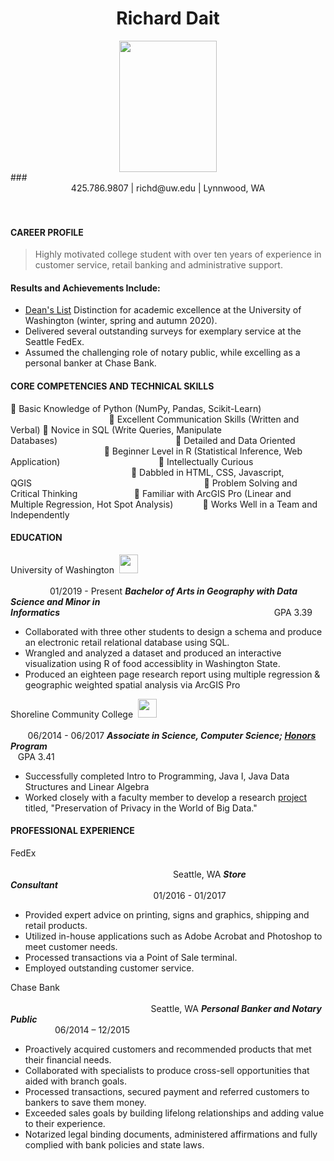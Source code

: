 # <center> Richard Dait </center>
<center><img src="https://lh3.googleusercontent.com/Jwa8E2Ha6E5St9h_JOsntdAvlQqKtnhCbek05x7YK1l9ZQ4lQBLOI6FE-DYcuuVGvYEp6kg0esjhZOEDEyoXS2n4oYXEik9dwuBhPgQ1Odx_7ssuk8I7bnnIPknBvGvec_v26t1lH-24TgcCV3Rhzk_9w2v67qWMN27cahdkuGCbX5cMYHVp2N6DXluGM4eB2QiwNyLVU2beGhqSHdIqkTZTFvpuK-lkA3I5TMQ_zDHZsudbDQU0LoirD06qifMzti8E1G7n1r_uwHUjBMVRcjUQWIaRcs_bU1Cs080T6byl-EP4tyLi2BTjq7fjX-Yo7iDTk7RVg1JmJ_3s4UopBTmp95siEtNZSxtg3UZcR3jlPUGxPYiaGTMANL6pbyq9uGML22hOPagTvy8UdcNgoOHdcqo_heBsJtRXwHYOTdBhaMFBAC9QxIkk1X7drB9-rSo3woLjxUPPXY3C2ckhoOzbUoZusPaB0bWWKX4rMiJWJY-OKMdIoIkJ8YOiFXX8a3kgYFQpiG7Wm_dRqF-uQ6nOjQIrbhIzW9O_8aGBxSMlg4i2rfzgjJWfi4Iktq6SCoxe_2uqWfG5j5r7Ct2679Cgbl318owuivbYRbLaatuJa3KAQBBeDnI5HVSk8cjvB5-0WPkajhadcsF6h-EscwXaeViy-XMWwTWB6kjE33DW9aozlC_pg3gIUKA=w682-h909-no?authuser=0" width="156" height="210" ></center>
### <center> 425.786.9807 | richd@uw.edu | Lynnwood, WA </center>
<br>
<br>
<h4> CAREER PROFILE </h4>

> Highly motivated college student with over ten years of experience in customer service, retail banking and administrative support.

#### Results and Achievements Include:
- [Dean's List](https://registrar.washington.edu/students/quarterly-deans-list/seattle-recipients/) Distinction for academic excellence at the University of Washington (winter, spring and autumn 2020).
- Delivered several outstanding surveys for exemplary service at the Seattle FedEx.
- Assumed the challenging role of notary public, while excelling as a personal banker at Chase Bank.

#### CORE COMPETENCIES AND TECHNICAL SKILLS
 Basic Knowledge of Python (NumPy, Pandas, Scikit-Learn) &nbsp;&nbsp;&nbsp;&nbsp;&nbsp;&nbsp;&nbsp;&nbsp;&nbsp;&nbsp;&nbsp;&nbsp;&nbsp;&nbsp;&nbsp;&nbsp;&nbsp;&nbsp;&nbsp;&nbsp;&nbsp;&nbsp;&nbsp;&nbsp;&nbsp;&nbsp;&nbsp;&nbsp;&nbsp;&nbsp;&nbsp;&nbsp;&nbsp;&nbsp;&nbsp;&nbsp;&nbsp;&nbsp;&nbsp;&nbsp; Excellent Communication Skills (Written and Verbal)
 Novice in SQL (Write Queries, Manipulate Databases)&nbsp;&nbsp;&nbsp;&nbsp;&nbsp;&nbsp;&nbsp;&nbsp;&nbsp;&nbsp;&nbsp;&nbsp;&nbsp;&nbsp;&nbsp;&nbsp;&nbsp;&nbsp;&nbsp;&nbsp;&nbsp;&nbsp;&nbsp;&nbsp;&nbsp;&nbsp;&nbsp;&nbsp;&nbsp;&nbsp;&nbsp;&nbsp;&nbsp;&nbsp;&nbsp;&nbsp;&nbsp;&nbsp;&nbsp;&nbsp;&nbsp;&nbsp;&nbsp;&nbsp;&nbsp;&nbsp;&nbsp;&nbsp; Detailed and Data Oriented
&nbsp;&nbsp;&nbsp;&nbsp;&nbsp;&nbsp;&nbsp;&nbsp;&nbsp;&nbsp;&nbsp;&nbsp;&nbsp;&nbsp;&nbsp;&nbsp;&nbsp;&nbsp;&nbsp;&nbsp;&nbsp;&nbsp;&nbsp;&nbsp;&nbsp;&nbsp;&nbsp;&nbsp;&nbsp;&nbsp;&nbsp;&nbsp;&nbsp;&nbsp;&nbsp;&nbsp;&nbsp;
 Beginner Level in R (Statistical Inference, Web Application)&nbsp;&nbsp;&nbsp;&nbsp;&nbsp;&nbsp;&nbsp;&nbsp;&nbsp;&nbsp;&nbsp;&nbsp;&nbsp;&nbsp;&nbsp;&nbsp;&nbsp;&nbsp;&nbsp;&nbsp;&nbsp;&nbsp;&nbsp;&nbsp;&nbsp;&nbsp;&nbsp;&nbsp;&nbsp;&nbsp;&nbsp;&nbsp;&nbsp;&nbsp;&nbsp;&nbsp;&nbsp;&nbsp;&nbsp;&nbsp; Intellectually Curious &nbsp;&nbsp;&nbsp;&nbsp;&nbsp;&nbsp;&nbsp;&nbsp;&nbsp;&nbsp;&nbsp;&nbsp;&nbsp;&nbsp;&nbsp;&nbsp;&nbsp;&nbsp;&nbsp;&nbsp;&nbsp;&nbsp;&nbsp;&nbsp;&nbsp;&nbsp;&nbsp;&nbsp;&nbsp;&nbsp;&nbsp;&nbsp;&nbsp;&nbsp;&nbsp;&nbsp;&nbsp;&nbsp;&nbsp;&nbsp;&nbsp;&nbsp;&nbsp;&nbsp;&nbsp;&nbsp;&nbsp;&nbsp;
 Dabbled in HTML, CSS, Javascript, QGIS&nbsp;&nbsp;&nbsp;&nbsp;&nbsp;&nbsp;&nbsp;&nbsp;&nbsp;&nbsp;&nbsp;&nbsp;&nbsp;&nbsp;&nbsp;&nbsp;&nbsp;&nbsp;&nbsp;&nbsp;&nbsp;&nbsp;&nbsp;&nbsp;&nbsp;&nbsp;&nbsp;&nbsp;&nbsp;&nbsp;&nbsp;&nbsp;&nbsp;&nbsp;&nbsp;&nbsp;&nbsp;&nbsp;&nbsp;&nbsp;&nbsp;&nbsp;&nbsp;&nbsp;&nbsp;&nbsp;&nbsp;&nbsp;&nbsp;&nbsp;&nbsp;&nbsp;&nbsp;&nbsp;&nbsp;&nbsp;&nbsp;&nbsp;&nbsp;&nbsp;&nbsp;&nbsp;&nbsp;&nbsp;&nbsp;&nbsp;&nbsp;&nbsp;&nbsp;&nbsp; Problem Solving and Critical Thinking&nbsp;&nbsp;&nbsp;&nbsp;&nbsp;&nbsp;&nbsp;&nbsp;&nbsp;&nbsp;&nbsp;&nbsp;&nbsp;&nbsp;&nbsp;&nbsp;&nbsp;&nbsp;&nbsp;&nbsp;&nbsp;&nbsp;
   Familiar with ArcGIS Pro (Linear and Multiple Regression, Hot Spot Analysis)&nbsp;&nbsp;&nbsp;&nbsp;&nbsp;&nbsp;&nbsp;&nbsp;&nbsp;&nbsp;&nbsp;&nbsp; Works Well in a Team and Independently

  <h4> EDUCATION </h4>

  University of Washington &nbsp;<img src="https://lh3.googleusercontent.com/dfOo3Br8mGKfj6C7gRvOOdfQuxXhRlbSBElRl9urAGfR_ZY6ux8VvJ5knsiUZhXph7Y_5nzsq4iastjDFW_sRDcPPeoq4OyI-8on9k2tm3PFzxza-_WVkj-np6UZrd3b1G2kspEqHwZZM9Q4PhKNc2l9lPzJ9XUu-7K7SBFI_fjkrEqOmaT6CCw2MZl3zmqBDmip3rGLV0DxEZRRatGwUlHrri3BfRpeGTC2ciaXUWj7HDYglu8Lc0QLF993BSeIaH6fi8PMljOzZzj7eAFkwAZYBZgOm3IM5IqVgHlnzihFqxHXus29M4pt8-GWeGvxzrFfXw4JRqtokDT3jMpQ8_Af5EQJ9l9FRLWLzL8vO2JUAkOqUkPhVmgswfnXlySLAdcJ-D5BPUuFWXmNGzE0WYe2jNlhNN-Tt8j6QMBbxWuHN_ygMTX8gG-qvdGe1swCGU4UNxIpvqbeeINkj4DIt-vJhrXlsCfUHGpkQdKHchm7fErHFz_eSn5_3DJ7o3GWM3PYRXYwK7mSJ7EtlRbGRXtmgCilwIiqI0tPPQuNjJr8IiloBG158pQMr43Knf-qs3l-PzshABxJcJQg9435pzSsUGBnYaJ0LAvntnzLvgLUx86FXKX6f-xdpsnELzEC5BXLnx4G5fnaZI9U01c0f8tNTauG-zobhOKDum3ZNRotKhTZ5aW0Grj_j7qZRA=w1258-h943-no?authuser=2" width="30" height="30"> &nbsp;&nbsp;&nbsp;&nbsp;&nbsp;&nbsp;&nbsp;&nbsp;&nbsp;&nbsp;&nbsp;&nbsp;&nbsp;&nbsp;&nbsp;&nbsp;&nbsp;&nbsp;&nbsp;&nbsp;&nbsp;&nbsp;&nbsp;&nbsp;&nbsp;&nbsp;&nbsp;&nbsp;&nbsp;&nbsp;&nbsp;&nbsp;&nbsp;&nbsp;&nbsp;&nbsp;&nbsp;&nbsp;&nbsp;&nbsp;&nbsp;&nbsp;&nbsp;&nbsp;&nbsp;&nbsp;&nbsp;&nbsp;&nbsp;&nbsp;&nbsp;&nbsp;&nbsp;&nbsp;&nbsp;&nbsp;&nbsp;&nbsp;&nbsp;&nbsp;&nbsp;&nbsp;&nbsp;&nbsp;&nbsp;&nbsp;&nbsp;&nbsp;&nbsp;&nbsp;&nbsp;&nbsp;&nbsp;&nbsp;&nbsp;&nbsp;&nbsp;&nbsp;&nbsp;&nbsp;&nbsp;&nbsp;&nbsp;&nbsp;&nbsp;&nbsp;&nbsp;&nbsp;&nbsp;&nbsp;&nbsp;&nbsp;&nbsp;&nbsp;&nbsp;&nbsp;&nbsp;&nbsp;&nbsp;&nbsp;&nbsp;&nbsp;&nbsp;&nbsp;&nbsp;&nbsp;&nbsp;&nbsp;&nbsp;&nbsp;&nbsp;&nbsp;&nbsp;&nbsp;&nbsp;&nbsp;&nbsp;&nbsp;&nbsp;&nbsp;&nbsp;&nbsp;&nbsp;&nbsp;&nbsp;&nbsp;&nbsp;&nbsp;&nbsp;&nbsp;&nbsp;&nbsp;&nbsp;&nbsp;&nbsp;&nbsp;&nbsp;&nbsp;&nbsp;&nbsp;&nbsp;&nbsp;&nbsp;&nbsp;01/2019 - Present
  ***Bachelor of Arts in Geography with Data Science and Minor in Informatics***&nbsp;&nbsp;&nbsp;&nbsp;&nbsp;&nbsp;&nbsp;&nbsp;&nbsp;&nbsp;&nbsp;&nbsp;&nbsp;&nbsp;&nbsp;&nbsp;&nbsp;&nbsp;&nbsp;&nbsp;&nbsp;&nbsp;&nbsp;&nbsp;&nbsp;&nbsp;&nbsp;&nbsp;&nbsp;&nbsp;&nbsp;&nbsp;&nbsp;&nbsp;&nbsp;&nbsp;&nbsp;&nbsp;&nbsp;&nbsp;&nbsp;&nbsp;&nbsp;&nbsp;&nbsp;&nbsp;&nbsp;&nbsp;&nbsp;&nbsp;&nbsp;&nbsp;&nbsp;&nbsp;&nbsp;&nbsp;&nbsp;&nbsp;&nbsp;&nbsp;&nbsp;&nbsp;&nbsp;&nbsp;&nbsp;&nbsp;&nbsp;&nbsp;&nbsp;&nbsp;&nbsp;&nbsp;&nbsp;&nbsp;&nbsp;&nbsp;&nbsp;&nbsp;&nbsp;&nbsp;&nbsp;&nbsp;&nbsp;&nbsp;&nbsp;&nbsp;&nbsp;GPA 3.39
  - Collaborated with three other students to design a schema and produce an electronic retail relational database using SQL.
  - Wrangled and analyzed a dataset and produced an interactive visualization using R of food accessiblity in Washington State.
  - Produced an eighteen page research report using multiple regression & geographic weighted spatial analysis via ArcGIS Pro


Shoreline Community College&nbsp; <img src="https://lh3.googleusercontent.com/5-abx-bSNv8ylzMOkGXImTUsot3gHR_xlkMc6pbQDOcypycaRujIMffNU1_DF5dWrQ-C_N3d4aU2PG8-K7M2nWaSEnZzoYzEpqDofZrF1fQyNMtmKJuKFKeZ5LTkME7FQpbfZkmBN_whixBfKP-vOV9zqTsgo9XqxkLALNsBS5XlcRQGIWTkKrdgCuNS-JEADu91hSABMORAp2TQhWShVcAnGiHlDVfl6d4CeBfgRvtEP1OvqH75XZOhnHmak6Lk_8r3VmRe1s3HNDL3XWkySMLEz3ilQOi9KvGcGiG1sS34g3zFi9AgnijyJfpi5RdS-Wl8zlFAJnJ-f4GAams6CM2VzJfzrrgiGBJqZveaBdXH598gfTDhWjqvhTK7jqB63QY5iZq15PshRWD4NtzT9X6mLp4cSkZ4Yhtbl_y460jcKiBR-ausKxe27gTQ8VnkVIHWs9t3Mvn1EJyeK10sFbsWi4FIHetioOjHAr9V2Wmj-Dj0eJU6vfMzCU8JWQzP_w5kokpSAPQn_8Sxs1-hmvmFNJpgwdtj7fFsds7Pn-3YofzTV20Bf2LMcfk0aWjo8mm8QA3P_AlwjNxl4v9AK2gzRFaMnuuW7aqMEYGzGF5gNDxckPDnq57KcnCTVQxCx3K-7q4CDhb3fsg5laTrYhAoJDg3Q2kqdfIqbscJmOdzG-NLvU0Bl3ESZRGG=w1677-h943-no?authuser=2" width="30" height="30"> &nbsp;&nbsp;&nbsp;&nbsp;&nbsp;&nbsp;&nbsp;&nbsp;&nbsp;&nbsp;&nbsp;&nbsp;&nbsp;&nbsp;&nbsp;&nbsp;&nbsp;&nbsp;&nbsp;&nbsp;&nbsp;&nbsp;&nbsp;&nbsp;&nbsp;&nbsp;&nbsp;&nbsp;&nbsp;&nbsp;&nbsp;&nbsp;&nbsp;&nbsp;&nbsp;&nbsp;&nbsp;&nbsp;&nbsp;&nbsp;&nbsp;&nbsp;&nbsp;&nbsp;&nbsp;&nbsp;&nbsp;&nbsp;&nbsp;&nbsp;&nbsp;&nbsp;&nbsp;&nbsp;&nbsp;&nbsp;&nbsp;&nbsp;&nbsp;&nbsp;&nbsp;&nbsp;&nbsp;&nbsp;&nbsp;&nbsp;&nbsp;&nbsp;&nbsp;&nbsp;&nbsp;&nbsp;&nbsp;&nbsp;&nbsp;&nbsp;&nbsp;&nbsp;&nbsp;&nbsp;&nbsp;&nbsp;&nbsp;&nbsp;&nbsp;&nbsp;&nbsp;&nbsp;&nbsp;&nbsp;&nbsp;&nbsp;&nbsp;&nbsp;&nbsp;&nbsp;&nbsp;&nbsp;&nbsp;&nbsp;&nbsp;&nbsp;&nbsp;&nbsp;&nbsp;&nbsp;&nbsp;&nbsp;&nbsp;&nbsp;&nbsp;&nbsp;&nbsp;&nbsp;&nbsp;&nbsp;&nbsp;&nbsp;&nbsp;&nbsp;&nbsp;&nbsp;&nbsp;&nbsp;&nbsp;&nbsp;&nbsp;&nbsp;&nbsp;&nbsp;&nbsp;&nbsp;&nbsp;&nbsp;&nbsp;06/2014 - 06/2017
  ***Associate in Science, Computer Science; [Honors](https://www.shoreline.edu/honors/default.aspx) Program***&nbsp;&nbsp;&nbsp;&nbsp;&nbsp;&nbsp;&nbsp;&nbsp;&nbsp;&nbsp;&nbsp;&nbsp;&nbsp;&nbsp;&nbsp;&nbsp;&nbsp;&nbsp;&nbsp;&nbsp;&nbsp;&nbsp;&nbsp;&nbsp;&nbsp;&nbsp;&nbsp;&nbsp;&nbsp;&nbsp;&nbsp;&nbsp;&nbsp;&nbsp;&nbsp;&nbsp;&nbsp;&nbsp;&nbsp;&nbsp;&nbsp;&nbsp;&nbsp;&nbsp;&nbsp;&nbsp;&nbsp;&nbsp;&nbsp;&nbsp;&nbsp;&nbsp;&nbsp;&nbsp;&nbsp;&nbsp;&nbsp;&nbsp;&nbsp;&nbsp;&nbsp;&nbsp;&nbsp;&nbsp;&nbsp;&nbsp;&nbsp;&nbsp;&nbsp;&nbsp;&nbsp;&nbsp;&nbsp;&nbsp;&nbsp;&nbsp;&nbsp;&nbsp;&nbsp;&nbsp;&nbsp;&nbsp;&nbsp;&nbsp;&nbsp;&nbsp;&nbsp;&nbsp;&nbsp;&nbsp;&nbsp;&nbsp;&nbsp;&nbsp;&nbsp;&nbsp;&nbsp;&nbsp;&nbsp;&nbsp;&nbsp;&nbsp;&nbsp;&nbsp;&nbsp;&nbsp;&nbsp;&nbsp;&nbsp;&nbsp;&nbsp;&nbsp;&nbsp;&nbsp;&nbsp;&nbsp;GPA 3.41
  - Successfully completed Intro to Programming, Java I, Java Data Structures and Linear Algebra
  - Worked closely with a faculty member to develop a research [project](https://www.youtube.com/watch?v=S07sP91-2F8&list=PLC037B36DFEEFD4B6&index=26) titled, "Preservation of Privacy in the World of Big Data."

  <h4> PROFESSIONAL EXPERIENCE </h4>

  FedEx &nbsp;&nbsp;&nbsp;&nbsp;&nbsp;&nbsp;&nbsp;&nbsp;&nbsp;&nbsp;&nbsp;&nbsp;&nbsp;&nbsp;&nbsp;&nbsp;&nbsp;&nbsp;&nbsp;&nbsp;&nbsp;&nbsp;&nbsp;&nbsp;&nbsp;&nbsp;&nbsp;&nbsp;&nbsp;&nbsp;&nbsp;&nbsp;&nbsp;&nbsp;&nbsp;&nbsp;&nbsp;&nbsp;&nbsp;&nbsp;&nbsp;&nbsp;&nbsp;&nbsp;&nbsp;&nbsp;&nbsp;&nbsp;&nbsp;&nbsp;&nbsp;&nbsp;&nbsp;&nbsp;&nbsp;&nbsp;&nbsp;&nbsp;&nbsp;&nbsp;&nbsp;&nbsp;&nbsp;&nbsp;&nbsp;&nbsp;&nbsp;&nbsp;&nbsp;&nbsp;&nbsp;&nbsp;&nbsp;&nbsp;&nbsp;&nbsp;&nbsp;&nbsp;&nbsp;&nbsp;&nbsp;&nbsp;&nbsp;&nbsp;&nbsp;&nbsp;&nbsp;&nbsp;&nbsp;&nbsp;&nbsp;&nbsp;&nbsp;&nbsp;&nbsp;&nbsp;&nbsp;&nbsp;&nbsp;&nbsp;&nbsp;&nbsp;&nbsp;&nbsp;&nbsp;&nbsp;&nbsp;&nbsp;&nbsp;&nbsp;&nbsp;&nbsp;&nbsp;&nbsp;&nbsp;&nbsp;&nbsp;&nbsp;&nbsp;&nbsp;&nbsp;&nbsp;&nbsp;&nbsp;&nbsp;&nbsp;&nbsp;&nbsp;&nbsp;&nbsp;&nbsp;&nbsp;&nbsp;&nbsp;&nbsp;&nbsp;&nbsp;&nbsp;&nbsp;&nbsp;&nbsp;&nbsp;&nbsp;&nbsp;&nbsp;&nbsp;&nbsp;&nbsp;&nbsp;&nbsp;&nbsp;&nbsp;&nbsp;&nbsp;&nbsp;&nbsp;&nbsp;&nbsp;&nbsp;&nbsp;&nbsp;&nbsp;&nbsp;&nbsp;&nbsp;&nbsp;&nbsp;&nbsp;&nbsp;&nbsp;&nbsp;&nbsp;&nbsp;&nbsp;&nbsp;&nbsp;&nbsp;&nbsp;&nbsp;&nbsp;&nbsp;&nbsp;&nbsp;&nbsp;&nbsp;&nbsp;&nbsp;&nbsp;&nbsp;&nbsp;&nbsp;&nbsp;&nbsp;&nbsp;Seattle, WA
  ***Store Consultant***&nbsp;&nbsp;&nbsp;&nbsp;&nbsp;&nbsp;&nbsp;&nbsp;&nbsp;&nbsp;&nbsp;&nbsp;&nbsp;&nbsp;&nbsp;&nbsp;&nbsp;&nbsp;&nbsp;&nbsp;&nbsp;&nbsp;&nbsp;&nbsp;&nbsp;&nbsp;&nbsp;&nbsp;&nbsp;&nbsp;&nbsp;&nbsp;&nbsp;&nbsp;&nbsp;&nbsp;&nbsp;&nbsp;&nbsp;&nbsp;&nbsp;&nbsp;&nbsp;&nbsp;&nbsp;&nbsp;&nbsp;&nbsp;&nbsp;&nbsp;&nbsp;&nbsp;&nbsp;&nbsp;&nbsp;&nbsp;&nbsp;&nbsp;&nbsp;&nbsp;&nbsp;&nbsp;&nbsp;&nbsp;&nbsp;&nbsp;&nbsp;&nbsp;&nbsp;&nbsp;&nbsp;&nbsp;&nbsp;&nbsp;&nbsp;&nbsp;&nbsp;&nbsp;&nbsp;&nbsp;&nbsp;&nbsp;&nbsp;&nbsp;&nbsp;&nbsp;&nbsp;&nbsp;&nbsp;&nbsp;&nbsp;&nbsp;&nbsp;&nbsp;&nbsp;&nbsp;&nbsp;&nbsp;&nbsp;&nbsp;&nbsp;&nbsp;&nbsp;&nbsp;&nbsp;&nbsp;&nbsp;&nbsp;&nbsp;&nbsp;&nbsp;&nbsp;&nbsp;&nbsp;&nbsp;&nbsp;&nbsp;&nbsp;&nbsp;&nbsp;&nbsp;&nbsp;&nbsp;&nbsp;&nbsp;&nbsp;&nbsp;&nbsp;&nbsp;&nbsp;&nbsp;&nbsp;&nbsp;&nbsp;&nbsp;&nbsp;&nbsp;&nbsp;&nbsp;&nbsp;&nbsp;&nbsp;&nbsp;&nbsp;&nbsp;&nbsp;&nbsp;&nbsp;&nbsp;&nbsp;&nbsp;&nbsp;&nbsp;&nbsp;&nbsp;&nbsp;&nbsp;&nbsp;&nbsp;&nbsp;&nbsp;&nbsp;&nbsp;&nbsp;&nbsp;&nbsp;01/2016 - 01/2017
  - Provided expert advice on printing, signs and graphics, shipping and retail products.
  - Utilized in-house applications such as Adobe Acrobat and Photoshop to meet customer needs.
  - Processed transactions via a Point of Sale terminal.
  - Employed outstanding customer service.

Chase Bank &nbsp;&nbsp;&nbsp;&nbsp;&nbsp;&nbsp;&nbsp;&nbsp;&nbsp;&nbsp;&nbsp;&nbsp;&nbsp;&nbsp;&nbsp;&nbsp;&nbsp;&nbsp;&nbsp;&nbsp;&nbsp;&nbsp;&nbsp;&nbsp;&nbsp;&nbsp;&nbsp;&nbsp;&nbsp;&nbsp;&nbsp;&nbsp;&nbsp;&nbsp;&nbsp;&nbsp;&nbsp;&nbsp;&nbsp;&nbsp;&nbsp;&nbsp;&nbsp;&nbsp;&nbsp;&nbsp;&nbsp;&nbsp;&nbsp;&nbsp;&nbsp;&nbsp;&nbsp;&nbsp;&nbsp;&nbsp;&nbsp;&nbsp;&nbsp;&nbsp;&nbsp;&nbsp;&nbsp;&nbsp;&nbsp;&nbsp;&nbsp;&nbsp;&nbsp;&nbsp;&nbsp;&nbsp;&nbsp;&nbsp;&nbsp;&nbsp;&nbsp;&nbsp;&nbsp;&nbsp;&nbsp;&nbsp;&nbsp;&nbsp;&nbsp;&nbsp;&nbsp;&nbsp;&nbsp;&nbsp;&nbsp;&nbsp;&nbsp;&nbsp;&nbsp;&nbsp;&nbsp;&nbsp;&nbsp;&nbsp;&nbsp;&nbsp;&nbsp;&nbsp;&nbsp;&nbsp;&nbsp;&nbsp;&nbsp;&nbsp;&nbsp;&nbsp;&nbsp;&nbsp;&nbsp;&nbsp;&nbsp;&nbsp;&nbsp;&nbsp;&nbsp;&nbsp;&nbsp;&nbsp;&nbsp;&nbsp;&nbsp;&nbsp;&nbsp;&nbsp;&nbsp;&nbsp;&nbsp;&nbsp;&nbsp;&nbsp;&nbsp;&nbsp;&nbsp;&nbsp;&nbsp;&nbsp;&nbsp;&nbsp;&nbsp;&nbsp;&nbsp;&nbsp;&nbsp;&nbsp;&nbsp;&nbsp;&nbsp;&nbsp;&nbsp;&nbsp;&nbsp;&nbsp;&nbsp;&nbsp;&nbsp;&nbsp;&nbsp;&nbsp;&nbsp;&nbsp;&nbsp;&nbsp;&nbsp;&nbsp;&nbsp;&nbsp;&nbsp;&nbsp;&nbsp;&nbsp;&nbsp;&nbsp;&nbsp;&nbsp;&nbsp;&nbsp;&nbsp;&nbsp;&nbsp;Seattle, WA
***Personal Banker and Notary Public***&nbsp;&nbsp;&nbsp;&nbsp;&nbsp;&nbsp;&nbsp;&nbsp;&nbsp;&nbsp;&nbsp;&nbsp;&nbsp;&nbsp;&nbsp;&nbsp;&nbsp;&nbsp;&nbsp;&nbsp;&nbsp;&nbsp;&nbsp;&nbsp;&nbsp;&nbsp;&nbsp;&nbsp;&nbsp;&nbsp;&nbsp;&nbsp;&nbsp;&nbsp;&nbsp;&nbsp;&nbsp;&nbsp;&nbsp;&nbsp;&nbsp;&nbsp;&nbsp;&nbsp;&nbsp;&nbsp;&nbsp;&nbsp;&nbsp;&nbsp;&nbsp;&nbsp;&nbsp;&nbsp;&nbsp;&nbsp;&nbsp;&nbsp;&nbsp;&nbsp;&nbsp;&nbsp;&nbsp;&nbsp;&nbsp;&nbsp;&nbsp;&nbsp;&nbsp;&nbsp;&nbsp;&nbsp;&nbsp;&nbsp;&nbsp;&nbsp;&nbsp;&nbsp;&nbsp;&nbsp;&nbsp;&nbsp;&nbsp;&nbsp;&nbsp;&nbsp;&nbsp;&nbsp;&nbsp;&nbsp;&nbsp;&nbsp;&nbsp;&nbsp;&nbsp;&nbsp;&nbsp;&nbsp;&nbsp;&nbsp;&nbsp;&nbsp;&nbsp;&nbsp;&nbsp;&nbsp;&nbsp;&nbsp;&nbsp;&nbsp;&nbsp;&nbsp;&nbsp;&nbsp;&nbsp;&nbsp;&nbsp;&nbsp;&nbsp;&nbsp;&nbsp;&nbsp;&nbsp;&nbsp;&nbsp;&nbsp;&nbsp;&nbsp;&nbsp;&nbsp;&nbsp;&nbsp;&nbsp;&nbsp;&nbsp;06/2014 – 12/2015
- Proactively acquired customers and recommended products that met their financial needs.
- Collaborated with specialists to produce cross-sell opportunities that aided with branch goals.
- Processed transactions, secured payment and referred customers to bankers to save them money.
- Exceeded sales goals by building lifelong relationships and adding value to their experience.
- Notarized legal binding documents, administered affirmations and fully complied with bank policies and state laws.

